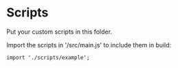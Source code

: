 # Scripts

Put your custom scripts in this folder.

Import the scripts in '/src/main.js' to include them in build:

```
import './scripts/example';
```
